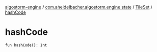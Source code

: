 [algostorm-engine](../../index.md) / [com.aheidelbacher.algostorm.engine.state](../index.md) / [TileSet](index.md) / [hashCode](.)

# hashCode

`fun hashCode(): Int`